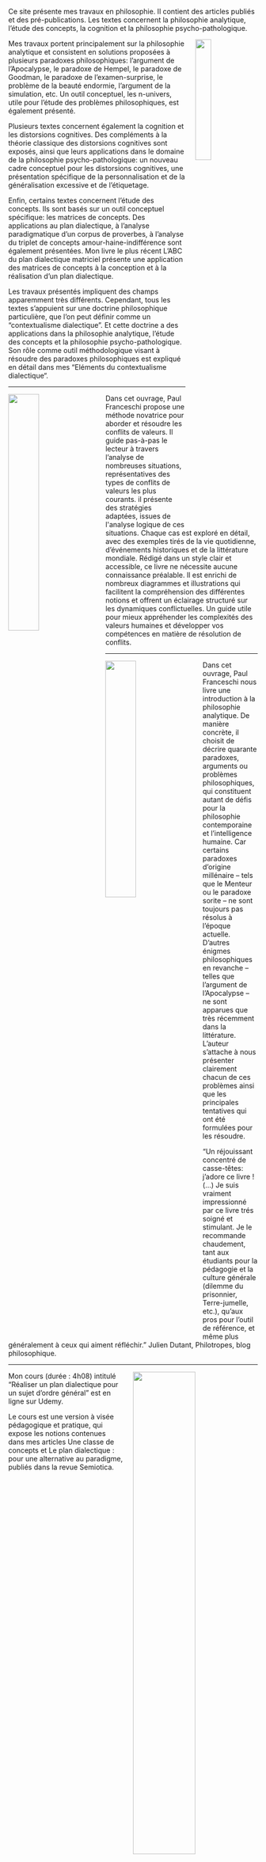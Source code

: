 
Ce site présente mes travaux en philosophie. Il contient des articles publiés et des pré-publications. Les textes concernent la philosophie analytique, l’étude des concepts, la cognition et la philosophie psycho-pathologique.

<img align="right" width="25%" src="/images/photo1.jpg" style="margin-left: 20px;">

Mes travaux portent principalement sur la philosophie analytique et consistent en solutions proposées à plusieurs paradoxes philosophiques: l’argument de l’Apocalypse, le paradoxe de Hempel, le paradoxe de Goodman, le paradoxe de l’examen-surprise, le problème de la beauté endormie, l’argument de la simulation, etc. Un outil conceptuel, les n-univers, utile pour l’étude des problèmes philosophiques, est également présenté.

Plusieurs textes concernent également la cognition et les distorsions cognitives. Des compléments à la théorie classique des distorsions cognitives sont exposés, ainsi que leurs applications dans le domaine de la philosophie psycho-pathologique: un nouveau cadre conceptuel pour les distorsions cognitives, une présentation  spécifique de la personnalisation et de la généralisation excessive et de l’étiquetage.

Enfin, certains textes concernent l’étude des concepts. Ils sont basés sur un outil conceptuel spécifique: les matrices de concepts. Des applications au plan dialectique, à l’analyse paradigmatique d’un corpus de proverbes, à l’analyse du triplet de concepts amour-haine-indifférence sont également présentées. Mon livre le plus récent L’ABC du plan dialectique matriciel présente une application des matrices de concepts à la conception et à la réalisation d’un plan dialectique.

Les travaux présentés impliquent des champs apparemment très différents. Cependant, tous les textes s’appuient sur une doctrine philosophique particulière, que l’on peut définir comme un “contextualisme dialectique”. Et cette doctrine a des applications dans la philosophie analytique, l’étude des concepts et la philosophie psycho-pathologique. Son rôle comme outil méthodologique visant à résoudre des paradoxes philosophiques est expliqué en détail dans mes “Eléments du contextualisme dialectique“.
<p></p>
<hr>
<p></p>

<img align="left" width="35%" src="/images/cover-amazon.jpg" style="margin-right: 20px;">

Dans cet ouvrage, Paul Franceschi propose une méthode novatrice pour aborder et résoudre les conflits de valeurs. Il guide pas-à-pas le lecteur à travers l’analyse de nombreuses situations, représentatives des types de conflits de valeurs les plus courants. il présente des stratégies adaptées, issues de l'analyse logique de ces situations. Chaque cas est exploré en détail, avec des exemples tirés de la vie quotidienne, d’événements historiques et de la littérature mondiale. Rédigé dans un style clair et accessible, ce livre ne nécessite aucune connaissance préalable. Il est enrichi de nombreux diagrammes et illustrations qui facilitent la compréhension des différentes notions et offrent un éclairage structuré sur les dynamiques conflictuelles. Un guide utile pour mieux appréhender les complexités des valeurs humaines et développer vos compétences en matière de résolution de conflits.
<p></p>
<hr>
<p></p>

<img align="left" width="35%" src="/images/cover-intro-phi3-fr.jpg" style="margin-right: 20px;">

Dans cet ouvrage, Paul Franceschi nous livre une introduction à la philosophie analytique. De manière concrète, il choisit de décrire quarante paradoxes, arguments ou problèmes philosophiques, qui constituent autant de défis pour la philosophie contemporaine et l’intelligence humaine. Car certains paradoxes d’origine millénaire – tels que le Menteur ou le paradoxe sorite – ne sont toujours pas résolus à l’époque actuelle. D’autres énigmes philosophiques en revanche – telles que l’argument de l’Apocalypse – ne sont apparues que très récemment dans la littérature. L’auteur s’attache à nous présenter clairement chacun de ces problèmes ainsi que les principales tentatives qui ont été formulées pour les résoudre.

“Un réjouissant concentré de casse-têtes: j’adore ce livre ! (…) Je suis vraiment impressionné par ce livre trés soigné et stimulant. Je le recommande chaudement, tant aux étudiants pour la pédagogie et la culture générale (dilemme du prisonnier, Terre-jumelle, etc.), qu’aux pros pour l’outil de référence, et même plus généralement à ceux qui aiment réfléchir.” Julien Dutant, Philotropes, blog philosophique.
<p></p>
<hr>
<p></p>

<img align="right" width="50%" src="/images/presentation-plandial-fr.jpg" style="margin-left: 20px;">

Mon cours (durée : 4h08) intitulé “Réaliser un plan dialectique pour un sujet d’ordre général” est en ligne sur Udemy.

Le cours est une version à visée pédagogique et pratique, qui expose les notions contenues dans mes articles Une classe de concepts et Le plan dialectique : pour une alternative au paradigme, publiés dans la revue Semiotica.
